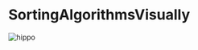 # SortingAlgorithmsVisually
![hippo](https://media.giphy.com/media/v1.Y2lkPTc5MGI3NjExZTlqdWt6MWVkZmVmdWx0a2tzb3E1Z3BpM2czdTk4dDIxZXNleHRibiZlcD12MV9pbnRlcm5hbF9naWZfYnlfaWQmY3Q9Zw/4zzWljFWO7O8g3NiGo/giphy.gif)

